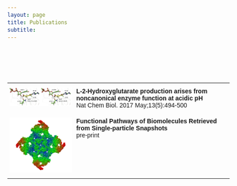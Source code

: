 ```yaml
---
layout: page
title: Publications
subtitle: 
---
```

<br />
<br />
<br />
<br />
<style type="text/css">
.tg  {border-collapse:collapse;border-spacing:0;}
.tg td{border-color:black;border-style:solid;border-width:0px;font-family:Arial, sans-serif;font-size:14px;
  overflow:hidden;padding:10px 5px;word-break:normal;}
.tg th{border-color:black;border-style:solid;border-width:0px;font-family:Arial, sans-serif;font-size:14px;
  font-weight:normal;overflow:hidden;padding:10px 5px;word-break:normal;}
.tg .tg-0pky{border-color:inherit;text-align:left;vertical-align:top}
</style>

<table class="tg">
  <tr>
    <th class="tg-0pky" width="30%"><a href="https://www.ncbi.nlm.nih.gov/pubmed/28263965"><img src="/img/p1.png" alt="V1"></a></th>
    <th class="tg-0pky" width="70%"><b>L-2-Hydroxyglutarate production arises from noncanonical enzyme function at acidic pH </b><br>Nat Chem Biol. 2017 May;13(5):494-500</th>
  </tr>
 
  <tr>
    <td class="tg-0pky" width="30%"><a href="https://www.biorxiv.org/content/10.1101/291922v1"><img src="/img/p2.png" alt="V4"></a></td>
    <td class="tg-0pky" width="70%"><b>Functional Pathways of Biomolecules Retrieved from Single-particle Snapshots</b><br>pre-print</td>
  </tr>


 

</table>

